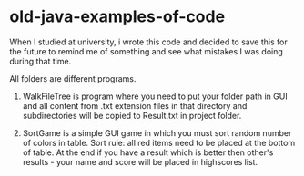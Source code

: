 # old-java-examples-of-code
When I studied at university, i wrote this code and decided to save this for the future to remind me of something and see what mistakes I was doing during that time.

All folders are different programs.

1) WalkFileTree is program where you need to put your folder path in GUI and all content from .txt extension files in that directory and subdirectories will be copied to Result.txt in project folder.

2) SortGame is a simple GUI game in which you must sort random number of colors in table. Sort rule: all red items need to be placed at the bottom of table. At the end if you have a result which is better then other's results - your name and score will be placed in highscores list.
